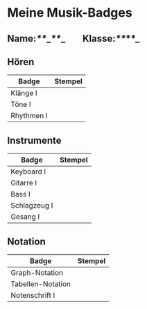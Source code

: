 # Meine Musik-Badges

## Name:_**_**_**_**_**_**        Klasse:_**_**_

## Hören

| Badge | Stempel |
| --- | --- |
| Klänge I |     |
| Töne I |     |
| Rhythmen I |     |

## Instrumente

| Badge | Stempel |
| --- | --- |
| Keyboard I |     |
| Gitarre I |     |
| Bass I |     |
| Schlagzeug I |     |
| Gesang I |     |

## Notation

| Badge | Stempel |
| --- | --- |
| Graph-Notation |     |
| Tabellen-Notation |     |
| Notenschrift I |     |

&nbsp;
